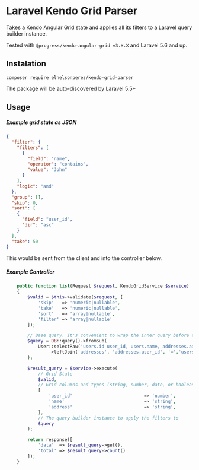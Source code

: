 # Laravel Kendo Grid Parser

Takes a Kendo Angular Grid state and applies all its filters to a Laravel query builder instance.

Tested with `@progress/kendo-angular-grid v3.X.X` and Laravel 5.6 and up.

## Instalation 
`composer require elnelsonperez/kendo-grid-parser`

The package will be auto-discovered by Laravel 5.5+

## Usage 

##### Example grid state as JSON
```json
{
  "filter": {
    "filters": [
      {
        "field": "name",
        "operator": "contains",
        "value": "John"
      }
    ],
    "logic": "and"
  },
  "group": [],
  "skip": 0,
  "sort": [
    {
      "field": "user_id",
      "dir": "asc"
    }
  ],
  "take": 50
}
```

This would be sent from the client and into the controller below.

##### Example Controller 

```php
    public function list(Request $request, KendoGridService $service)
    {
        $valid = $this->validate($request, [
            'skip'   => 'numeric|nullable',
            'take'   => 'numeric|nullable',
            'sort'   => 'array|nullable',
            'filter' => 'array|nullable'
        ]);

        // Base query. It's convenient to wrap the inner query before applying any grid filters
        $query = DB::query()->fromSub(
            User::selectRaw('users.id user_id, users.name, addresses.address')
                ->leftJoin('addresses', 'addresses.user_id', '=','users.id'), 'T'
        );

        $result_query = $service->execute(
            // Grid State
            $valid,
            // Grid columns and types (string, number, date, or boolean)
            [
                'user_id'                           => 'number',
                'name'                              => 'string',
                'address'                           => 'string',
            ],
            // The query builder instance to apply the filters to
            $query
        );

        return response([
            'data'  => $result_query->get(),
            'total' => $result_query->count()
        ]);
    }
```


